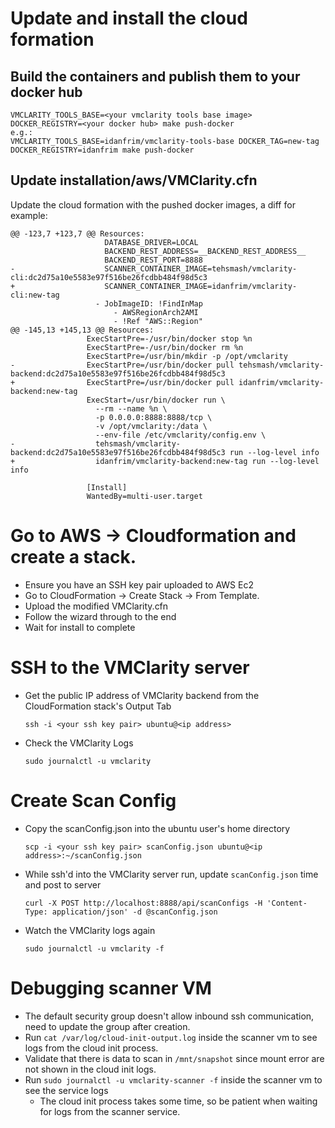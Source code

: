 # Update and install the cloud formation

## Build the containers and publish them to your docker hub

```
VMCLARITY_TOOLS_BASE=<your vmclarity tools base image> DOCKER_REGISTRY=<your docker hub> make push-docker
e.g.:
VMCLARITY_TOOLS_BASE=idanfrim/vmclarity-tools-base DOCKER_TAG=new-tag DOCKER_REGISTRY=idanfrim make push-docker
```

## Update installation/aws/VMClarity.cfn

Update the cloud formation with the pushed docker images, a diff for example:

```
@@ -123,7 +123,7 @@ Resources:
                     DATABASE_DRIVER=LOCAL
                     BACKEND_REST_ADDRESS=__BACKEND_REST_ADDRESS__
                     BACKEND_REST_PORT=8888
-                    SCANNER_CONTAINER_IMAGE=tehsmash/vmclarity-cli:dc2d75a10e5583e97f516be26fcdbb484f98d5c3
+                    SCANNER_CONTAINER_IMAGE=idanfrim/vmclarity-cli:new-tag
                   - JobImageID: !FindInMap
                       - AWSRegionArch2AMI
                       - !Ref "AWS::Region"
@@ -145,13 +145,13 @@ Resources:
                 ExecStartPre=-/usr/bin/docker stop %n
                 ExecStartPre=-/usr/bin/docker rm %n
                 ExecStartPre=/usr/bin/mkdir -p /opt/vmclarity
-                ExecStartPre=/usr/bin/docker pull tehsmash/vmclarity-backend:dc2d75a10e5583e97f516be26fcdbb484f98d5c3
+                ExecStartPre=/usr/bin/docker pull idanfrim/vmclarity-backend:new-tag
                 ExecStart=/usr/bin/docker run \
                   --rm --name %n \
                   -p 0.0.0.0:8888:8888/tcp \
                   -v /opt/vmclarity:/data \
                   --env-file /etc/vmclarity/config.env \
-                  tehsmash/vmclarity-backend:dc2d75a10e5583e97f516be26fcdbb484f98d5c3 run --log-level info
+                  idanfrim/vmclarity-backend:new-tag run --log-level info

                 [Install]
                 WantedBy=multi-user.target
```

# Go to AWS -> Cloudformation and create a stack.

* Ensure you have an SSH key pair uploaded to AWS Ec2
* Go to CloudFormation -> Create Stack -> From Template.
* Upload the modified VMClarity.cfn
* Follow the wizard through to the end
* Wait for install to complete

# SSH to the VMClarity server

* Get the public IP address of VMClarity backend from the CloudFormation stack's Output Tab
  ```
  ssh -i <your ssh key pair> ubuntu@<ip address>
  ```
* Check the VMClarity Logs
  ```
  sudo journalctl -u vmclarity
  ```

# Create Scan Config

* Copy the scanConfig.json into the ubuntu user's home directory
  ```
  scp -i <your ssh key pair> scanConfig.json ubuntu@<ip address>:~/scanConfig.json
  ```

* While ssh'd into the VMClarity server run, update `scanConfig.json` time and post to server
  ```
  curl -X POST http://localhost:8888/api/scanConfigs -H 'Content-Type: application/json' -d @scanConfig.json
  ```

* Watch the VMClarity logs again
  ```
  sudo journalctl -u vmclarity -f
  ```

# Debugging scanner VM

* The default security group doesn't allow inbound ssh communication, need to update the group after creation.
* Run `cat /var/log/cloud-init-output.log` inside the scanner vm to see logs from the cloud init process.
* Validate that there is data to scan in `/mnt/snapshot` since mount error are not shown in the cloud init logs.
* Run `sudo journalctl -u vmclarity-scanner -f` inside the scanner vm to see the service logs
  * The cloud init process takes some time, so be patient when waiting for logs from the scanner service.
